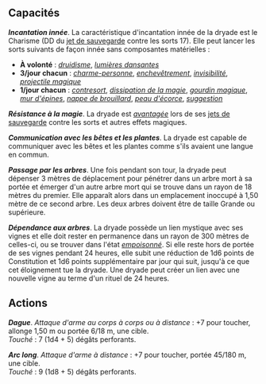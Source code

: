 ## Capacités
_**Incantation innée**_. La caractéristique d'incantation innée de la dryade est le Charisme (DD du [jet de sauvegarde](/utiliser-les-caracteristiques/#jets-de-sauvegarde) contre les sorts 17). Elle peut lancer les sorts suivants de façon innée sans composantes matérielles :
* **À volonté** : [_druidisme_](/grimoire/druidisme/), [_lumières dansantes_](/grimoire/lumieres-dansantes/)
* **3/jour chacun** : [_charme-personne_](/grimoire/charme-personne/), [_enchevêtrement_](/grimoire/enchevetrement/), [_invisibilité_](/grimoire/invisibilite/), [_projectile magique_](/grimoire/projectile-magique/)
* **1/jour chacun** : [_contresort_](/grimoire/contresort/), [_dissipation de la magie_](/grimoire/dissipation-de-la-magie/), [_gourdin magique_](/grimoire/gourdin-magique/), [_mur d'épines_](/grimoire/mur-d-epines/), [_nappe de brouillard_](/grimoire/nappe-de-brouillard/), [_peau d'écorce_](/grimoire/peau-d-ecorce/), [_suggestion_](/grimoire/suggestion/)

_**Résistance à la magie**_. La dryade est [_avantagée_](/utiliser-les-caracteristiques/#avantage-et-desavantage) lors de ses [jets de sauvegarde](/utiliser-les-caracteristiques/#jets-de-sauvegarde) contre les sorts et autres effets magiques.

_**Communication avec les bêtes et les plantes**_. La dryade est capable de communiquer avec les bêtes et les plantes comme s'ils avaient une langue en commun.

_**Passage par les arbres**_. Une fois pendant son tour, la dryade peut dépenser 3 mètres de déplacement pour pénétrer dans un arbre mort à sa portée et émerger d'un autre arbre mort qui se trouve dans un rayon de 18 mètres du premier. Elle apparaît alors dans un emplacement inoccupé à 1,50 mètre de ce second arbre. Les deux arbres doivent être de taille Grande ou supérieure.

_**Dépendance aux arbres**_. La dryade possède un lien mystique avec ses vignes et elle doit rester en permanence dans un rayon de 300 mètres de celles-ci, ou se trouver dans l'état [_empoisonné_](/gerer-la-sante-du-personnage/#empoisonne). Si elle reste hors de portée de ses vignes pendant 24 heures, elle subit une réduction de 1d6 points de Constitution et 1d6 points supplémentaire par jour qui suit, jusqu'à ce que cet éloignement tue la dryade. Une dryade peut créer un lien avec une nouvelle vigne au terme d'un rituel de 24 heures.

## Actions
_**Dague**_. _Attaque d'arme au corps à corps ou à distance_ : +7 pour toucher, allonge 1,50 m ou portée 6/18 m, une cible.  
_Touché_ : 7 (1d4 + 5) dégâts perforants.

_**Arc long**_. _Attaque d'arme à distance_ : +7 pour toucher, portée 45/180 m, une cible.  
_Touché_ : 9 (1d8 + 5) dégâts perforants.
